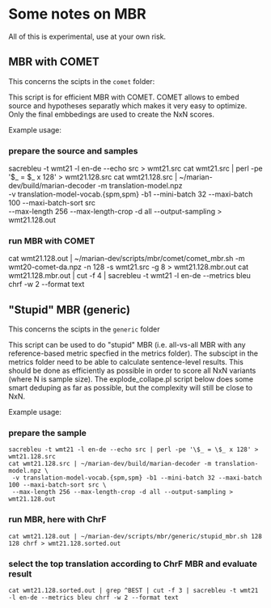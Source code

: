 # Some notes on MBR

All of this is experimental, use at your own risk.

## MBR with COMET

This concerns the scipts in the `comet` folder:

This script is for efficient MBR with COMET. COMET allows to embed source and hypotheses separatly which makes it very easy to optimize.
Only the final embbedings are used to create the NxN scores.

Example usage:

### prepare the source and samples
sacrebleu -t wmt21 -l en-de --echo src > wmt21.src
cat wmt21.src | perl -pe '\$_ = \$_ x 128' > wmt21.128.src
cat wmt21.128.src | ~/marian-dev/build/marian-decoder -m translation-model.npz \
 -v translation-model-vocab.{spm,spm} -b1 --mini-batch 32 --maxi-batch 100 --maxi-batch-sort src \
 --max-length 256 --max-length-crop -d all --output-sampling > wmt21.128.out

### run MBR with COMET
cat wmt21.128.out | ~/marian-dev/scripts/mbr/comet/comet_mbr.sh -m wmt20-comet-da.npz -n 128 -s wmt21.src -g 8 > wmt21.128.mbr.out
cat wmt21.128.mbr.out | cut -f 4 | sacrebleu -t wmt21 -l en-de --metrics bleu chrf -w 2 --format text


## "Stupid" MBR (generic)

This concerns the scipts in the `generic` folder

This script can be used to do "stupid" MBR (i.e. all-vs-all MBR with any reference-based metric specfied in the metrics folder).
The subscipt in the metrics folder need to be able to calculate sentence-level results. This should be done as efficiently as possible
in order to score all NxN variants (where N is sample size). The explode_collape.pl script below does some smart deduping as far as 
possible, but the complexity will still be close to NxN.

Example usage:

### prepare the sample
```
sacrebleu -t wmt21 -l en-de --echo src | perl -pe '\$_ = \$_ x 128' > wmt21.128.src
cat wmt21.128.src | ~/marian-dev/build/marian-decoder -m translation-model.npz \
 -v translation-model-vocab.{spm,spm} -b1 --mini-batch 32 --maxi-batch 100 --maxi-batch-sort src \
 --max-length 256 --max-length-crop -d all --output-sampling > wmt21.128.out
```

### run MBR, here with ChrF
```
cat wmt21.128.out | ~/marian-dev/scripts/mbr/generic/stupid_mbr.sh 128 128 chrf > wmt21.128.sorted.out
```

### select the top translation according to ChrF MBR and evaluate result

```
cat wmt21.128.sorted.out | grep ^BEST | cut -f 3 | sacrebleu -t wmt21 -l en-de --metrics bleu chrf -w 2 --format text
```
